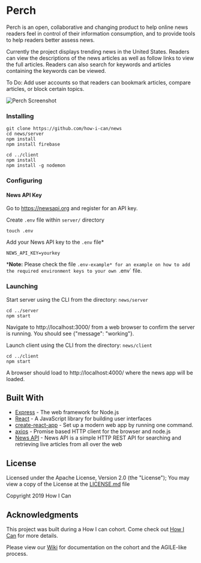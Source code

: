 # Perch

Perch is an open, collaborative and changing product to help online news readers feel in control of their information consumption, and to provide tools to help readers better assess news.

Currently the project displays trending news in the United States. Readers can view the descriptions of the news articles as well as follow links to view the full articles. Readers can also search for keywords and articles containing the keywords can be viewed.

To Do:
Add user accounts so that readers can bookmark articles, compare articles, or block certain topics.


![Perch Screenshot](PerchScreenshot.png)

### Installing

```
git clone https://github.com/how-i-can/news
cd news/server
npm install
npm install firebase

cd ../client
npm install
npm install -g nodemon
```

### Configuring

#### News API Key

Go to https://newsapi.org and register for an API key.

Create `.env` file within `server/` directory

```
touch .env
```

Add your News API key to the `.env` file*

```
NEWS_API_KEY=yourkey
```

***Note:** Please check the file `.env-example* for an example on how to add the required environment keys to your own `.env` file.

### Launching

Start server using the CLI from the directory: `news/server`
```
cd ../server
npm start
```

Navigate to http://localhost:3000/ from a web browser to confirm the server is running. You should see {"message": "working"}.

Launch client using the CLI from the directory: `news/client`
```
cd ../client
npm start
```

A browser should load to http://localhost:4000/ where the news app will be loaded.


## Built With

- [Express](https://expressjs.com/en/starter/installing.html) - The web framework for Node.js
- [React](https://reactjs.org/) - A JavaScript library for building user interfaces
- [create-react-app](https://github.com/facebook/create-react-app) - Set up a modern web app by running one command.
- [axios](https://github.com/axios/axios) - Promise based HTTP client for the browser and node.js
- [News API](https://newsapi.org/) - News API is a simple HTTP REST API for searching and retrieving live articles from all over the web

## License

Licensed under the Apache License, Version 2.0 (the "License");
You may view a copy of the License at the [LICENSE.md](LICENSE.md) file

Copyright 2019 How I Can

## Acknowledgments
This project was built during a How I can cohort. Come check out [How I Can](http://howican.tech/)
for more details.

Please view our [Wiki](https://github.com/how-i-can/news/wiki) for documentation on the cohort and the AGILE-like process.


